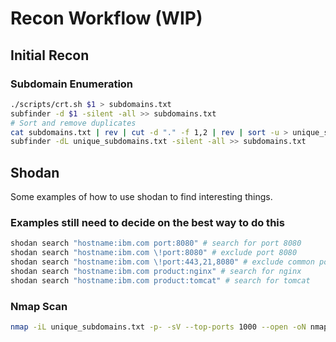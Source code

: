 # Recon Workflow (WIP)

## Initial Recon

### Subdomain Enumeration

```bash
./scripts/crt.sh $1 > subdomains.txt
subfinder -d $1 -silent -all >> subdomains.txt
# Sort and remove duplicates
cat subdomains.txt | rev | cut -d "." -f 1,2 | rev | sort -u > unique_subdomains.txt
subfinder -dL unique_subdomains.txt -silent -all >> subdomains.txt
```

## Shodan

Some examples of how to use shodan to find interesting things.

### Examples still need to decide on the best way to do this

```bash
shodan search "hostname:ibm.com port:8080" # search for port 8080
shodan search "hostname:ibm.com \!port:8080" # exclude port 8080
shodan search "hostname:ibm.com \!port:443,21,8080" # exclude common ports
shodan search "hostname:ibm.com product:nginx" # search for nginx
shodan search "hostname:ibm.com product:tomcat" # search for tomcat
```

### Nmap Scan

```bash
nmap -iL unique_subdomains.txt -p- -sV --top-ports 1000 --open -oN nmap.txt
```
